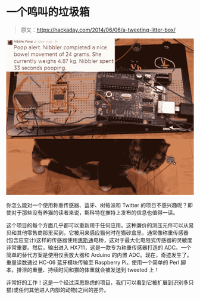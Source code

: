 # 一个鸣叫的垃圾箱

> 原文：<https://hackaday.com/2014/06/06/a-tweeting-litter-box/>

![SmartLitterBox](img/838e8582faa7147b02289983fc11051c.png)

你怎么能对一个使用称重传感器、蓝牙、树莓派和 Twitter 的项目不感兴趣呢？即使对于那些没有养猫的读者来说，斯科特在推特上发布的信息也值得一读。

这个项目的每个方面几乎都可以重新用于任何应用。这种廉价的测压元件可以从易贝和其他零售商那里买到，它被用来感应猫何时在猫砂盒里。通常像称重传感器(包含应变计)这样的传感器使用[惠斯通](http://en.wikipedia.org/wiki/Wheatstone_bridge)电桥，这对于最大化电阻式传感器的灵敏度非常重要。然后，输出进入 HX711，这是一款专为称重传感器打造的 ADC。一个简单的替代方案是使用仪表放大器和 Arduino 的内置 ADC。现在，奇迹发生了。重量读数通过 HC-06 蓝牙模块传输至 Raspberry Pi。使用一个简单的 Perl 脚本，排泄的重量、持续时间和猫的体重就会被发送到 tweeted 上！

非常好的工作！这是一个经过深思熟虑的项目，我们可以看到它被扩展到识别多只猫(或任何其他进入内部的动物)之间的差异。